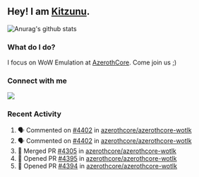 ## Hey! I am [Kitzunu](https://Github.com/Kitzunu).

![Anurag's github stats](https://github-readme-stats.kitzunu.vercel.app/api?username=Kitzunu&show_icons=true)

### What do I do?

I focus on WoW Emulation at [AzerothCore](https://Github.com/AzerothCore). Come join us ;)

### Connect with me
[![](https://img.shields.io/badge/AzerothCore%20Discord-Connect%20with%20me!-green)](https://discord.com/invite/gkt4y2x)

### Recent Activity

<!--START_SECTION:activity-->
1. 🗣 Commented on [#4402](https://github.com/azerothcore/azerothcore-wotlk/issues/4402) in [azerothcore/azerothcore-wotlk](https://github.com/azerothcore/azerothcore-wotlk)
2. 🗣 Commented on [#4402](https://github.com/azerothcore/azerothcore-wotlk/issues/4402) in [azerothcore/azerothcore-wotlk](https://github.com/azerothcore/azerothcore-wotlk)
3. 🎉 Merged PR [#4305](https://github.com/azerothcore/azerothcore-wotlk/pull/4305) in [azerothcore/azerothcore-wotlk](https://github.com/azerothcore/azerothcore-wotlk)
4. 💪 Opened PR [#4395](https://github.com/azerothcore/azerothcore-wotlk/pull/4395) in [azerothcore/azerothcore-wotlk](https://github.com/azerothcore/azerothcore-wotlk)
5. 💪 Opened PR [#4394](https://github.com/azerothcore/azerothcore-wotlk/pull/4394) in [azerothcore/azerothcore-wotlk](https://github.com/azerothcore/azerothcore-wotlk)
<!--END_SECTION:activity-->
